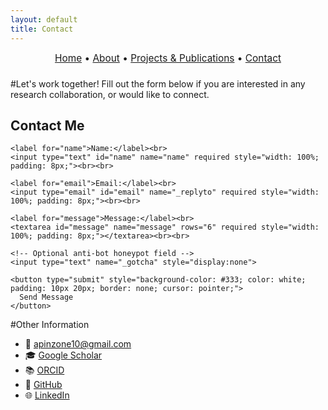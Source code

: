 ```yaml
---
layout: default
title: Contact
---
```


<div style="text-align:center; font-size: 1.1em; margin-bottom: 1.5em;">
  <a href="/">Home</a> • 
  <a href="/about">About</a> • 
  <a href="/projects">Projects & Publications</a> • 
  <a href="/contact">Contact</a>
</div>
#Let's work together! 
Fill out the form below if you are interested in any research collaboration, or would like to connect.
<div style="max-width: 600px; margin: auto;">
  <h2>Contact Me</h2>
  <form action="https://formspree.io/f/mblyjabl" method="POST">
    
    <label for="name">Name:</label><br>
    <input type="text" id="name" name="name" required style="width: 100%; padding: 8px;"><br><br>

    <label for="email">Email:</label><br>
    <input type="email" id="email" name="_replyto" required style="width: 100%; padding: 8px;"><br><br>

    <label for="message">Message:</label><br>
    <textarea id="message" name="message" rows="6" required style="width: 100%; padding: 8px;"></textarea><br><br>

    <!-- Optional anti-bot honeypot field -->
    <input type="text" name="_gotcha" style="display:none">

    <button type="submit" style="background-color: #333; color: white; padding: 10px 20px; border: none; cursor: pointer;">
      Send Message
    </button>
  </form>
</div>

#Other Information
- 📩 apinzone10@gmail.com 
- 🎓 [Google Scholar](https://scholar.google.com/citations?user=GMi1gHsAAAAJ&hl=en&oi=ao) 
- 📚 [ORCID](https://orcid.org/0009-0001-1381-0868)
- 🔗 [GitHub](https://github.com/apinzone)  
- 🌐 [LinkedIn](https://www.linkedin.com/in/apinzone)
